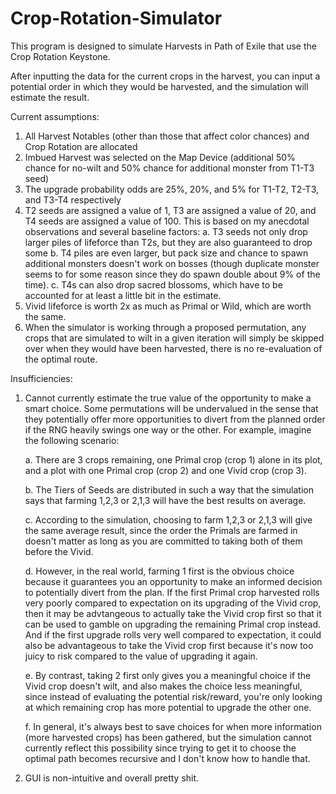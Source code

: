 # Crop-Rotation-Simulator

This program is designed to simulate Harvests in Path of Exile that use the Crop Rotation Keystone. 

After inputting the data for the current crops in the harvest, you can input a potential order in which they would be harvested, and the simulation will estimate the result. 

Current assumptions:
<break>
1. All Harvest Notables (other than those that affect color chances) and Crop Rotation are allocated
2. Imbued Harvest was selected on the Map Device (additional 50% chance for no-wilt and 50% chance for additional monster from T1-T3 seed)
3. The upgrade probability odds are 25%, 20%, and 5% for T1-T2, T2-T3, and T3-T4 respectively
4. T2 seeds are assigned a value of 1, T3 are assigned a value of 20, and T4 seeds are assigned a value of 100. This is based on my anecdotal observations and several baseline factors:
            a. T3 seeds not only drop larger piles of lifeforce than T2s, but they are also guaranteed to drop some
            b. T4 piles are even larger, but pack size and chance to spawn additional monsters doesn't work on bosses (though duplicate monster seems to for some reason since they do spawn double about 9% of the time).
            c. T4s can also drop sacred blossoms, which have to be accounted for at least a little bit in the estimate.
5. Vivid lifeforce is worth 2x as much as Primal or Wild, which are worth the same.
6. When the simulator is working through a proposed permutation, any crops that are simulated to wilt in a given iteration will simply be skipped over when they would have been harvested, there is no re-evaluation of the optimal route.

Insufficiencies:
1. Cannot currently estimate the true value of the opportunity to make a smart choice. Some permutations will be undervalued in the sense that they potentially offer more opportunities to divert from the planned order if the RNG heavily swings one way or the other. For example, imagine the following scenario:

   a. There are 3 crops remaining, one Primal crop (crop 1) alone in its plot, and a plot with one Primal crop (crop 2) and one Vivid crop (crop 3).
   
   b. The Tiers of Seeds are distributed in such a way that the simulation says that farming 1,2,3 or 2,1,3 will have the best results on average.
   
   c. According to the simulation, choosing to farm 1,2,3 or 2,1,3 will give the same average result, since the order the Primals are farmed in doesn't matter as long as you are committed to taking both of them before the Vivid.
   
   d. However, in the real world, farming 1 first is the obvious choice because it guarantees you an opportunity to make an informed decision to potentially divert from the plan. If the first Primal crop harvested rolls very poorly compared to expectation on its upgrading of the Vivid crop, then it may be advtangeous to actually take the Vivid crop first so that it can be used to gamble on upgrading the remaining Primal crop instead. And if the first upgrade rolls very well compared to expectation, it could also be advantageous to take the Vivid crop first because it's now too juicy to risk compared to the value of upgrading it again.
   
   e. By contrast, taking 2 first only gives you a meaningful choice if the Vivid crop doesn't wilt, and also makes the choice less meaningful, since instead of evaluating the potential risk/reward, you're only looking at which remaining crop has more potential to upgrade the other one.
               
   f. In general, it's always best to save choices for when more information (more harvested crops) has been gathered, but the simulation cannot currently reflect this possibility since trying to get it to choose the optimal path becomes recursive and I don't know how to handle that.
   
2. GUI is non-intuitive and overall pretty shit.
